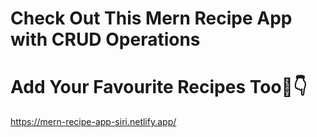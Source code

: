 # Check Out This Mern Recipe App with CRUD Operations
# Add Your Favourite Recipes Too🤩👇

https://mern-recipe-app-siri.netlify.app/


